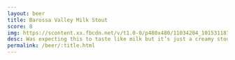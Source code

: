 ```yaml
---
layout: beer
title: Barossa Valley Milk Stout
score: 8
img: https://scontent.xx.fbcdn.net/v/t1.0-0/p480x480/11034204_10153118792398745_930727431364883158_n.jpg?oh=65aa38eaf27ca143a1546bdecdfc0383&oe=587AEECA
desc: Was expecting this to taste like milk but it’s just a creamy stout
permalink: /beer/:title.html
---
```

